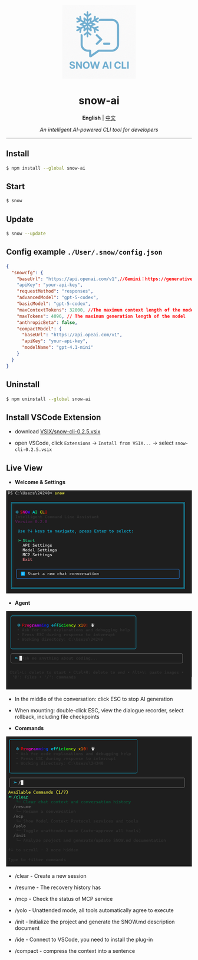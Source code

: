<div align="center">

<img src="logo.png" alt="Snow AI CLI Logo" width="200"/>

# snow-ai

**English** | [中文](readme_zh.md)

*An intelligent AI-powered CLI tool for developers*

</div>

---


## Install

```bash
$ npm install --global snow-ai
```

## Start
```bash
$ snow
```

## Update
```bash
$ snow --update
```

## Config example  `./User/.snow/config.json`
```json
{
  "snowcfg": {
    "baseUrl": "https://api.openai.com/v1",//Gemini：https://generativelanguage.googleapis.com Anthropic：https://api.anthropic.com
    "apiKey": "your-api-key",
    "requestMethod": "responses",
    "advancedModel": "gpt-5-codex",
    "basicModel": "gpt-5-codex",
    "maxContextTokens": 32000, //The maximum context length of the model
    "maxTokens": 4096, // The maximum generation length of the model
    "anthropicBeta": false,
    "compactModel": {
      "baseUrl": "https://api.opeai.com/v1",
      "apiKey": "your-api-key",
      "modelName": "gpt-4.1-mini"
    }
  }
}
```

## Uninstall
```bash
$ npm uninstall --global snow-ai
```

## Install VSCode Extension

* download [VSIX/snow-cli-0.2.5.vsix](https://github.com/MayDay-wpf/snow-cli/blob/main/VSIX/snow-cli-0.2.5.vsix)

* open VSCode, click `Extensions` -> `Install from VSIX...` -> select `snow-cli-0.2.5.vsix`

## Live View
* **Welcome & Settings**

![alt text](image.png)

* **Agent**

![alt text](image-1.png)
* In the middle of the conversation: click ESC to stop AI generation

* When mounting: double-click ESC, view the dialogue recorder, select rollback, including file checkpoints

* **Commands**

![alt text](image-2.png)
  - /clear - Create a new session

  - /resume - The recovery history has

  - /mcp - Check the status of MCP service

  - /yolo - Unattended mode, all tools automatically agree to execute

  - /init - Initialize the project and generate the SNOW.md description document

  - /ide - Connect to VSCode, you need to install the plug-in

  - /compact - compress the context into a sentence

